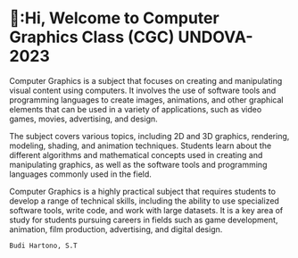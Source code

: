 # 👋:Hi, Welcome to Computer Graphics Class (CGC) UNDOVA-2023

Computer Graphics is a subject that focuses on creating and manipulating visual content using computers. It involves the use of software tools and programming languages to create images, animations, and other graphical elements that can be used in a variety of applications, such as video games, movies, advertising, and design.

The subject covers various topics, including 2D and 3D graphics, rendering, modeling, shading, and animation techniques. Students learn about the different algorithms and mathematical concepts used in creating and manipulating graphics, as well as the software tools and programming languages commonly used in the field.

Computer Graphics is a highly practical subject that requires students to develop a range of technical skills, including the ability to use specialized software tools, write code, and work with large datasets. It is a key area of study for students pursuing careers in fields such as game development, animation, film production, advertising, and digital design.

`Budi Hartono, S.T`
